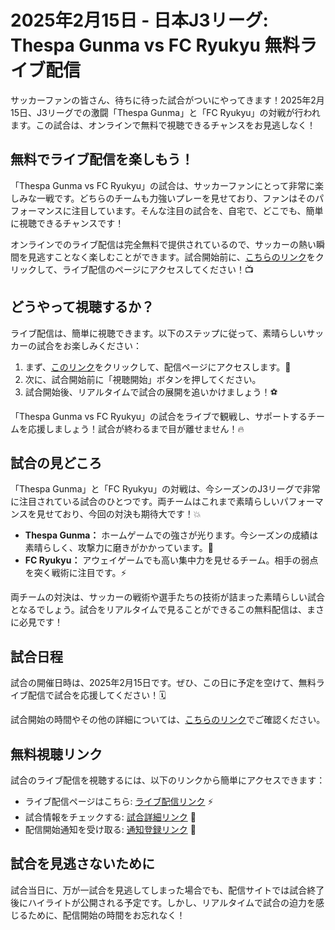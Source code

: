 # 2025年2月15日 - 日本J3リーグ: Thespa Gunma vs FC Ryukyu 無料ライブ配信

サッカーファンの皆さん、待ちに待った試合がついにやってきます！2025年2月15日、J3リーグでの激闘「Thespa Gunma」と「FC Ryukyu」の対戦が行われます。この試合は、オンラインで無料で視聴できるチャンスをお見逃しなく！

## 無料でライブ配信を楽しもう！

「Thespa Gunma vs FC Ryukyu」の試合は、サッカーファンにとって非常に楽しみな一戦です。どちらのチームも力強いプレーを見せており、ファンはそのパフォーマンスに注目しています。そんな注目の試合を、自宅で、どこでも、簡単に視聴できるチャンスです！

オンラインでのライブ配信は完全無料で提供されているので、サッカーの熱い瞬間を見逃すことなく楽しむことができます。試合開始前に、[こちらのリンク](https://tinyurl.com/livestreamfreeo?st=Thespa+Gunma+vs+FC+Ryukyu&si=ghc)をクリックして、ライブ配信のページにアクセスしてください！📺

## どうやって視聴するか？

ライブ配信は、簡単に視聴できます。以下のステップに従って、素晴らしいサッカーの試合をお楽しみください：

1. まず、[このリンク](https://tinyurl.com/livestreamfreeo?st=Thespa+Gunma+vs+FC+Ryukyu&si=ghc)をクリックして、配信ページにアクセスします。📲
2. 次に、試合開始前に「視聴開始」ボタンを押してください。
3. 試合開始後、リアルタイムで試合の展開を追いかけましょう！⚽

「Thespa Gunma vs FC Ryukyu」の試合をライブで観戦し、サポートするチームを応援しましょう！試合が終わるまで目が離せません！🔥

## 試合の見どころ

「Thespa Gunma」と「FC Ryukyu」の対戦は、今シーズンのJ3リーグで非常に注目されている試合のひとつです。両チームはこれまで素晴らしいパフォーマンスを見せており、今回の対決も期待大です！💥

- **Thespa Gunma：** ホームゲームでの強さが光ります。今シーズンの成績は素晴らしく、攻撃力に磨きがかかっています。💪
- **FC Ryukyu：** アウェイゲームでも高い集中力を見せるチーム。相手の弱点を突く戦術に注目です。⚡

両チームの対決は、サッカーの戦術や選手たちの技術が詰まった素晴らしい試合となるでしょう。試合をリアルタイムで見ることができるこの無料配信は、まさに必見です！

## 試合日程

試合の開催日時は、2025年2月15日です。ぜひ、この日に予定を空けて、無料ライブ配信で試合を応援してください！🗓️

試合開始の時間やその他の詳細については、[こちらのリンク](https://tinyurl.com/livestreamfreeo?st=Thespa+Gunma+vs+FC+Ryukyu&si=ghc)でご確認ください。

## 無料視聴リンク

試合のライブ配信を視聴するには、以下のリンクから簡単にアクセスできます：

- ライブ配信ページはこちら: [ライブ配信リンク](https://tinyurl.com/livestreamfreeo?st=Thespa+Gunma+vs+FC+Ryukyu&si=ghc) ⚡
- 試合情報をチェックする: [試合詳細リンク](https://tinyurl.com/livestreamfreeo?st=Thespa+Gunma+vs+FC+Ryukyu&si=ghc) 📅
- 配信開始通知を受け取る: [通知登録リンク](https://tinyurl.com/livestreamfreeo?st=Thespa+Gunma+vs+FC+Ryukyu&si=ghc) 🔔

## 試合を見逃さないために

試合当日に、万が一試合を見逃してしまった場合でも、配信サイトでは試合終了後にハイライトが公開される予定です。しかし、リアルタイムで試合の迫力を感じるために、配信開始の時間をお忘れなく！
